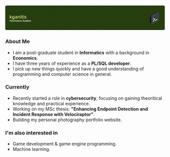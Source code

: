 ![github-header-image](github-header-image.png)
<!--
**kganitis/kganitis** is a ✨ _special_ ✨ repository because its `README.md` (this file) appears on your GitHub profile.
-->

### About Me
- I am a post-graduate student in **Informatics** with a background in **Economics**.
- I have three years of experience as a **PL/SQL developer**.
- I pick up new things quickly and have a good understanding of programming and computer science in general.

### Currently
- Recently started a role in **cybersecurity**, focusing on gaining theoritical knowledge and practical experience.
- Working on my MSc thesis: **"Enhancing Endpoint Detection and Incident Response with Velociraptor"**.
- Building my personal photography portfolio website.

### I'm also interested in
- Game development & game engine programming.
- Machine learning.
